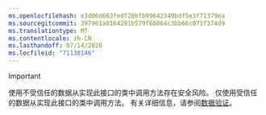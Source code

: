 ```yaml
---
ms.openlocfilehash: e3d06d663fedf28bfb99642349bdf5e3f71379ea
ms.sourcegitcommit: 397961a0164281b579f68064c3bb66c071f374d9
ms.translationtype: MT
ms.contentlocale: zh-CN
ms.lasthandoff: 07/14/2020
ms.locfileid: "71138146"
---
```

> [!IMPORTANT]
> 使用不受信任的数据从实现此接口的类中调用方法存在安全风险。 仅使用受信任的数据从实现此接口的类中调用方法。 有关详细信息，请参阅[数据验证](https://www.owasp.org/index.php/Data_Validation)。